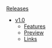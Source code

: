 [Releases](/README.md#Changelog)

- [v1.0](/releses/v1.0)
  - [Features](/releses/v1.0.md#features)
  - [Preview](/releses/v1.0.md#Preview) 
  - [Links](/releses/v1.0.md#Links) 


<!-- - v1.x
  - [v1.x](/releases/v1.x)
    - [Features](/releases/v1.x.md#features)
    - [Bug Fixes](/releases/v1.x.md#bug-fixes)
    - [Preview](/releases/v1.x.md#preview)
    - [Links](/releases/v1.x.md#links) -->
